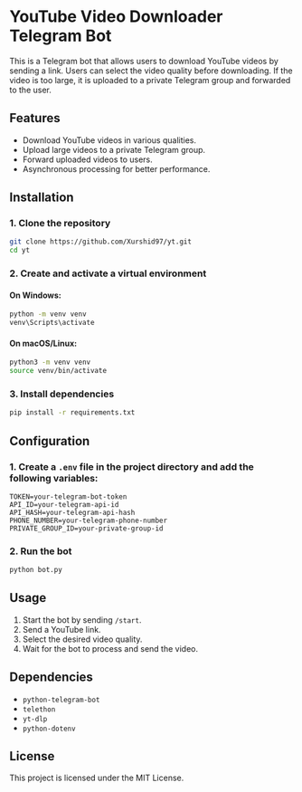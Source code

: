 # YouTube Video Downloader Telegram Bot

This is a Telegram bot that allows users to download YouTube videos by sending a link. Users can select the video quality before downloading. If the video is too large, it is uploaded to a private Telegram group and forwarded to the user.

## Features
- Download YouTube videos in various qualities.
- Upload large videos to a private Telegram group.
- Forward uploaded videos to users.
- Asynchronous processing for better performance.

## Installation

### 1. Clone the repository
```sh
git clone https://github.com/Xurshid97/yt.git
cd yt
```

### 2. Create and activate a virtual environment

#### On Windows:
```sh
python -m venv venv
venv\Scripts\activate
```

#### On macOS/Linux:
```sh
python3 -m venv venv
source venv/bin/activate
```

### 3. Install dependencies
```sh
pip install -r requirements.txt
```

## Configuration

### 1. Create a `.env` file in the project directory and add the following variables:
```
TOKEN=your-telegram-bot-token
API_ID=your-telegram-api-id
API_HASH=your-telegram-api-hash
PHONE_NUMBER=your-telegram-phone-number
PRIVATE_GROUP_ID=your-private-group-id
```

### 2. Run the bot
```sh
python bot.py
```

## Usage
1. Start the bot by sending `/start`.
2. Send a YouTube link.
3. Select the desired video quality.
4. Wait for the bot to process and send the video.

## Dependencies
- `python-telegram-bot`
- `telethon`
- `yt-dlp`
- `python-dotenv`

## License
This project is licensed under the MIT License.

